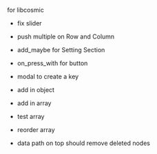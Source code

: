 for libcosmic

- fix slider
- push multiple on Row and Column
- add_maybe for Setting Section
- on_press_with for button


- modal to create a key
- add in object
- add in array
- test array
- reorder array
- data path on top should remove deleted nodes